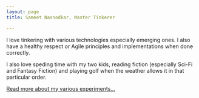 ```yaml
---
layout: page
title: Sameet Nasnodkar, Master Tinkerer

---
```


I love tinkering with various technologies especially emerging ones. I also have a healthy respect or Agile principles and implementations when done correctly.

I also love speding time with my two kids, reading fiction (especially Sci-Fi and Fantasy Fiction) and playing golf when the weather allows it in that particular order.

[Read more about my various experiments...](/)
